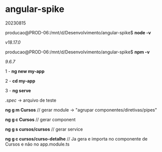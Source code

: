 # angular-spike
20230815

producao@PROD-06:/mnt/d/Desenvolvimento/angular-spike$ **node -v**

*v18.17.0*

producao@PROD-06:/mnt/d/Desenvolvimento/angular-spike$ **npm -v**

*9.6.7*

1 - **ng new my-app**

2 - **cd my-app**

3 - **ng serve**

*.spec* -> arquivo de teste

**ng g m Cursos** // gerar module -> "agrupar componentes/diretivas/pipes"

**ng g c Cursos** // gerar component

**ng g s cursos/cursos** // gerar service

**ng g c cursos/curso-detalhe** // Ja gera e importa no componente de Cursos e não no app.module.ts